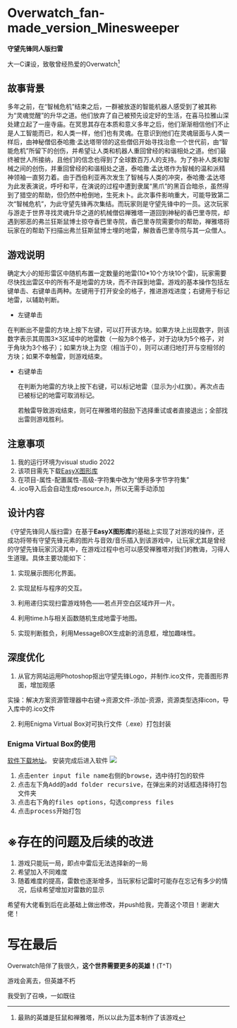 # Overwatch_fan-made_version_Minesweeper

**守望先锋同人版扫雷**

大一C课设，致敬曾经热爱的Overwatch[^1]

## 故事背景

​		多年之前，在“智械危机”结束之后，一群被放逐的智能机器人感受到了被其称为“灵魂觉醒”的升华之道。他们放弃了自己被预先设定好的生活，在喜马拉雅山深处建立起了一座寺庙。在冥思其存在本质和意义多年之后，他们渐渐相信他们不止是人工智能而已，和人类一样，他们也有灵魂。在意识到他们在灵魂层面与人类一样后，由神秘僧侣泰哈撒·孟达塔带领的这些僧侣开始寻找治愈一个世代前，由“智能危机”所留下的创伤，并希望让人类和机器人重回曾经的和谐相处之道。他们最终被世人所接纳，且他们的信念也得到了全球数百万人的支持。
​		为了弥补人类和智械之间的创伤，并重回曾经的和谐相处之道，泰哈撒·孟达塔作为智械的温和派精神领袖一直努力着。由于西伯利亚再次发生了智械与人类的冲突，泰哈撒·孟达塔为此发表演说，呼吁和平，在演说的过程中遭到隶属“黑爪”的黑百合暗杀，虽然得到了猎空的帮助，但仍然中枪倒地，生死未卜。此次事件影响重大，可能导致第二次“智械危机”，为此守望先锋再次集结。而玩家则是守望先锋中的一员。这次玩家与游走于世界寻找灵魂升华之道的机械僧侣禅雅塔一道回到神秘的香巴里寺院，却遇到邪恶的弗兰狂斯鼠博士掠夺香巴里寺院，香巴里寺院需要你的帮助，禅雅塔将玩家在的帮助下扫描出弗兰狂斯鼠博士埋的地雷，解救香巴里寺院与其一众僧人。

## 游戏说明

​		确定大小的矩形雷区中随机布置一定数量的地雷(10*10个方块10个雷)，玩家需要尽快找出雷区中的所有不是地雷的方块，而不许踩到地雷。
​		游戏的基本操作包括左键单击、右键单击两种。左键用于打开安全的格子，推进游戏进度；右键用于标记地雷，以辅助判断。

- 左键单击

在判断出不是雷的方块上按下左键，可以打开该方块。如果方块上出现数字，则该数字表示其周围3×3区域中的地雷数（一般为8个格子，对于边块为5个格子，对于角块为3个格子）；如果方块上为空（相当于0），则可以递归地打开与空相邻的方块；如果不幸触雷，则游戏结束。

- 右键单击

  ​	在判断为地雷的方块上按下右键，可以标记地雷（显示为小红旗）。再次点击已被标记的地雷可取消标记。

  ​	若触雷导致游戏结束，则可在禅雅塔的鼓励下选择重试或者直接退出；全部找出雷则游戏胜利。

## 注意事项

1. 我的运行环境为visual studio 2022
2. 该项目需先下载[EasyX图形库](https://easyx.cn/)
3. 在项目-属性-配置属性-高级-字符集中改为“使用多字节字符集”
4. .ico导入后会自动生成resource.h，所以无需手动添加

## 设计内容

​		《守望先锋同人版扫雷》在基于**EasyX图形库**的基础上实现了对游戏的操作，还成功将带有守望先锋元素的图片与音效/音乐插入到该游戏中，让玩家尤其是曾经的守望先锋玩家沉浸其中，在游戏过程中也可以感受禅雅塔对我们的教诲，习得人生道理。具体主要功能如下：

1. 实现展示图形化界面。

2. 实现鼠标与程序的交互。

3. 利用递归实现扫雷游戏特色——若点开空白区域炸开一片。

4. 利用time.h与相关函数随机生成地雷于地图。

5. 实现判断胜负，利用MessageBOX生成新的消息框，增加趣味性。

## 深度优化

1. 从官方网站运用Photoshop抠出守望先锋Logo，并制作.ico文件，完善图形界面，增加观感

实操：解决方案资源管理器中右键->资源文件-添加-资源，资源类型选择icon，导入库中的.ico文件

2. 利用Enigma Virtual Box对可执行文件（.exe）打包封装

### Enigma Virtual Box的使用

[软件下载地址](https://enigmaprotector.com/cn/downloads.html)。
安装完成后进入软件
![](https://img-blog.csdnimg.cn/9b2931e2c1b046878b0d520a5c9b60b1.png)

1. 点击<kbd>enter input file name</kbd>右侧的<kbd>browse</kbd>，选中待打包的软件
2. 点击左下角<kbd>Add</kbd>的<kbd>add folder recursive</kbd>，在弹出来的对话框选择待打包文件夹
3. 点击右下角的<kbd>files options</kbd>，勾选<kbd>compress files</kbd>
4. 点击<kbd>process</kbd>开始打包

# ※存在的问题及后续的改进

1. 游戏只能玩一局，即点中雷后无法选择新的一局
2. 希望加入不同难度
3. 随着难度的提高，雷数也逐渐增多，当玩家标记雷时可能存在忘记有多少的情况，后续希望增加对雷数的显示

希望有大佬看到后在此基础上做出修改，并push给我，完善这个项目！谢谢大佬！

# 写在最后

Overwatch陪伴了我很久，**这个世界需要更多的英雄！**(T^T)

游戏会离去，但英雄不朽

我受到了召唤，一如既往







[^1]: 最熟的英雄是狂鼠和禅雅塔，所以以此为蓝本制作了该游戏

